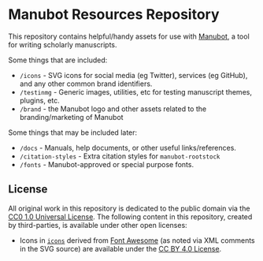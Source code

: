 # Manubot Resources Repository

This repository contains helpful/handy assets for use with [Manubot](https://manubot.org/ "Manubot"), a tool for writing scholarly manuscripts.

Some things that are included:

- `/icons` - SVG icons for social media (eg Twitter), services (eg GitHub), and any other common brand identifiers.
- `/testinmg` - Generic images, utilities, etc for testing manuscript themes, plugins, etc.
- `/brand` - the Manubot logo and other assets related to the branding/marketing of Manubot

Some things that may be included later:

- `/docs` - Manuals, help documents, or other useful links/references.
- `/citation-styles` - Extra citation styles for `manubot-rootstock`
- `/fonts` - Manubot-approved or special purpose fonts.

## License

All original work in this repository is dedicated to the public domain via the [CC0 1.0 Universal License](license.md).
The following content in this repository, created by third-parties, is available under other open licenses:

+ Icons in [`icons`](icons) derived from [Font Awesome](https://fontawesome.com/license/free) (as noted via XML comments in the SVG source) are available under the [CC BY 4.0 License](https://creativecommons.org/licenses/by/4.0/).
